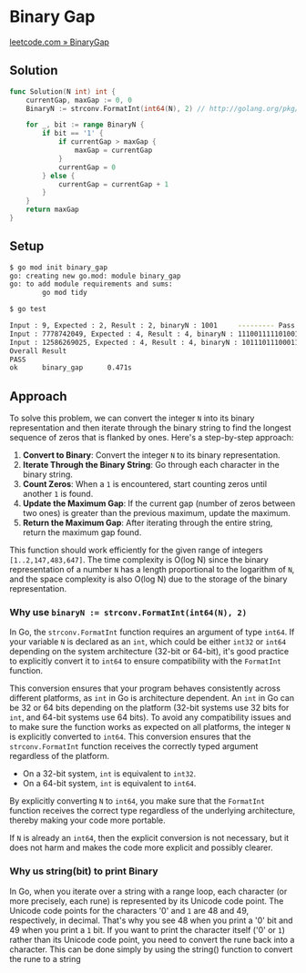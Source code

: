 # Binary Gap

[leetcode.com » BinaryGap](https://leetcode.com/problems/binary-gap/)

## Solution

```go
func Solution(N int) int {
    currentGap, maxGap := 0, 0
    BinaryN := strconv.FormatInt(int64(N), 2) // http://golang.org/pkg/strconv/#FormatInt

    for _, bit := range BinaryN {
        if bit == '1' {
            if currentGap > maxGap {
                maxGap = currentGap
            }
            currentGap = 0
        } else {
            currentGap = currentGap + 1
        }
    }
    return maxGap
}
```

## Setup

```bash
$ go mod init binary_gap       
go: creating new go.mod: module binary_gap
go: to add module requirements and sums:
        go mod tidy

$ go test

Input : 9, Expected : 2, Result : 2, binaryN : 1001     --------- Pass
Input : 7778742049, Expected : 4, Result : 4, binaryN : 111001111101001100010111100100001     --------- Pass
Input : 12586269025, Expected : 4, Result : 4, binaryN : 1011101110001100110011100101100001     --------- Pass
Overall Result
PASS
ok      binary_gap      0.471s
```

## Approach

To solve this problem, we can convert the integer `N` into its binary representation and then iterate through the binary string to find the longest sequence of zeros that is flanked by ones. Here's a step-by-step approach:

1. **Convert to Binary**: Convert the integer `N` to its binary representation.
2. **Iterate Through the Binary String**: Go through each character in the binary string.
3. **Count Zeros**: When a `1` is encountered, start counting zeros until another `1` is found.
4. **Update the Maximum Gap**: If the current gap (number of zeros between two ones) is greater than the previous maximum, update the maximum.
5. **Return the Maximum Gap**: After iterating through the entire string, return the maximum gap found.

This function should work efficiently for the given range of integers `[1..2,147,483,647]`. The time complexity is O(log N) since the binary representation of a number `N` has a length proportional to the logarithm of `N`, and the space complexity is also O(log N) due to the storage of the binary representation.

### Why use `binaryN := strconv.FormatInt(int64(N), 2)`

In Go, the `strconv.FormatInt` function requires an argument of type `int64`. If your variable `N` is declared as an `int`, which could be either `int32` or `int64` depending on the system architecture (32-bit or 64-bit), it's good practice to explicitly convert it to `int64` to ensure compatibility with the `FormatInt` function.

This conversion ensures that your program behaves consistently across different platforms, as `int` in Go is architecture dependent.
An `int` in Go can be 32 or 64 bits depending on the platform (32-bit systems use 32 bits for `int`, and 64-bit systems use 64 bits). To avoid any compatibility issues and to make sure the function works as expected on all platforms, the integer `N` is explicitly converted to `int64`. This conversion ensures that the `strconv.FormatInt` function receives the correctly typed argument regardless of the platform.

- On a 32-bit system, `int` is equivalent to `int32`.
- On a 64-bit system, `int` is equivalent to `int64`.

By explicitly converting `N` to `int64`, you make sure that the `FormatInt` function receives the correct type regardless of the underlying architecture, thereby making your code more portable.

If `N` is already an `int64`, then the explicit conversion is not necessary, but it does not harm and makes the code more explicit and possibly clearer.

### Why us string(bit) to print Binary

In Go, when you iterate over a string with a range loop, each character (or more precisely, each rune) is represented by its Unicode code point. The Unicode code points for the characters '0' and `1` are 48 and 49, respectively, in decimal. That's why you see 48 when you print a '0' bit and 49 when you print a `1` bit. 
If you want to print the character itself ('0' or `1`) rather than its Unicode code point, you need to convert the rune back into a character. This can be done simply by using the string() function to convert the rune to a string
